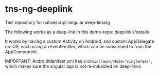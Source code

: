 # tns-ng-deeplink
Test repository for nativescript-angular deep-linking

The following works as a deep-link in this demo-repo:
deeplink://details

It works by having a custom Activity on Android, and custom AppDelegate on iOS,
each using an EventEmitter, which can be subscribed to from the AppComponent.

IMPORTANT:
AndroidManifest.xml has `android:launchMode="singleTask"`,
which makes sure the angular app is not re-initialized on deep-links
